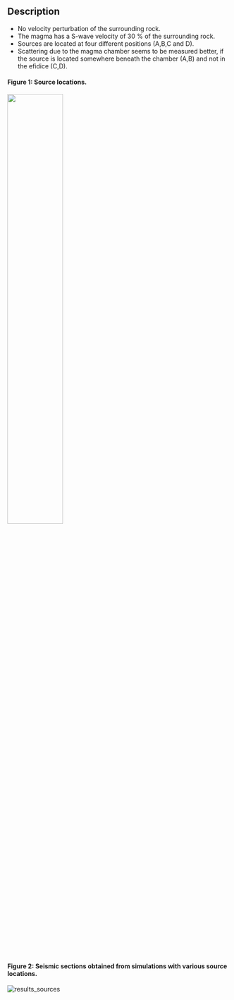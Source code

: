 ## Description

- No velocity perturbation of the surrounding rock.
- The magma has a S-wave velocity of 30 % of the surrounding rock.
- Sources are located at four different positions (A,B,C and D).
- Scattering due to the magma chamber seems to be measured better, if the source is located somewhere beneath the chamber (A,B) and not in the efidice (C,D).

#### Figure 1: Source locations.
<img src="https://user-images.githubusercontent.com/64535952/149157454-ddf3f99b-7276-40bd-ac45-ed418a88dbb9.png" width="50%">



#### Figure 2: Seismic sections obtained from simulations with various source locations.
![results_sources](https://user-images.githubusercontent.com/64535952/149156746-282b4ca8-b431-4998-87a5-e9d866e9fef1.png)
